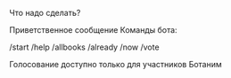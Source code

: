 Что надо сделать?

Приветственное сообщение
Команды бота:

/start
/help
/allbooks
/already
/now
/vote

Голосование доступно только для участников Ботаним

